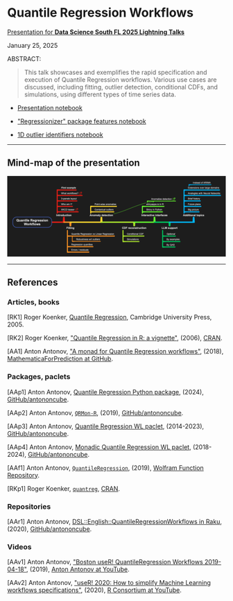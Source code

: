 # Quantile Regression Workflows

[Presentation for **Data Science South FL 2025 Lightning Talks**](https://www.meetup.com/data-science-study-group-south-florida/events/303863864/)

January 25, 2025

ABSTRACT:

> This talk showcases and exemplifies the rapid specification and execution of Quantile Regression workflows. 
> Various use cases are discussed, including fitting, outlier detection, conditional CDFs, and simulations, using different types of time series data.


- [Presentation notebook](./DSSG-SouthFL-2025-Presentation.ipynb)

- ["Regressionizer" package features notebook](./Regressionizer-package-features.ipynb)

- [1D outlier identifiers notebook](./1D-outlier-identifiers.ipynb)



-----

## Mind-map of the presentation

[![](./Quantile-Regression-Workflows-mind-map.png)](./Quantile-Regression-Workflows-mind-map.pdf)

----

## References

### Articles, books

[RK1] Roger Koenker,
[Quantile Regression](https://books.google.com/books/about/Quantile_Regression.html?id=hdkt7V4NXsgC),
Cambridge University Press, 2005.

[RK2] Roger Koenker,
["Quantile Regression in R: a vignette"](https://cran.r-project.org/web/packages/quantreg/vignettes/rq.pdf),
(2006),
[CRAN](https://cran.r-project.org/).

[AA1] Anton Antonov,
["A monad for Quantile Regression workflows"](https://github.com/antononcube/MathematicaForPrediction/blob/master/MarkdownDocuments/A-monad-for-Quantile-Regression-workflows.md),
(2018),
[MathematicaForPrediction at GitHub](https://github.com/antononcube/MathematicaForPrediction).

### Packages, paclets

[AAp1] Anton Antonov,
[Quantile Regression Python package](https://github.com/antononcube/Python-Regressionizer),
(2024),
[GitHub/antononcube](https://github.com/antononcube).

[AAp2] Anton Antonov,
[`QRMon-R`](https://github.com/antononcube/QRMon-R),
(2019),
[GitHub/antononcube](https://github.com/antononcube).

[AAp3] Anton Antonov,
[Quantile Regression WL paclet](https://github.com/antononcube/WL-QuantileRegression-paclet),
(2014-2023),
[GitHub/antononcube](https://github.com/antononcube).

[AAp4] Anton Antonov,
[Monadic Quantile Regression WL paclet](https://github.com/antononcube/WL-MonadicQuantileRegression-paclet),
(2018-2024),
[GitHub/antononcube](https://github.com/antononcube).

[AAf1] Anton Antonov,
[`QuantileRegression`](https://resources.wolframcloud.com/FunctionRepository/resources/QuantileRegression),
(2019),
[Wolfram Function Repository](https://resources.wolframcloud.com/FunctionRepository/resources/QuantileRegression).

[RKp1] Roger Koenker,
[`quantreg`](https://cran.r-project.org/web/packages/quantreg/index.html),
[CRAN](https://cran.r-project.org/).

### Repositories

[AAr1] Anton Antonov,
[DSL::English::QuantileRegressionWorkflows in Raku](https://github.com/antononcube/Raku-DSL-English-QuantileRegressionWorkflows),
(2020),
[GitHub/antononcube](https://github.com/antononcube/Raku-DSL-English-QuantileRegressionWorkflows).


### Videos

[AAv1] Anton Antonov,
["Boston useR! QuantileRegression Workflows 2019-04-18"](https://www.youtube.com/watch?v=a_Dk25xarvE),
(2019),
[Anton Antonov at YouTube](https://www.youtube.com/@AAA4Prediction).

[AAv2] Anton Antonov,
["useR! 2020: How to simplify Machine Learning workflows specifications"](https://www.youtube.com/watch?v=b9Uu7gRF5KY),
(2020),
[R Consortium at YouTube](https://www.youtube.com/channel/UC_R5smHVXRYGhZYDJsnXTwg).